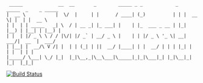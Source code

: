 ```
 _____             __  __       _        _____ _ _            _   _____  _    _ _____  
|  __ \           |  \/  |     | |      / ____| (_)          | | |  __ \| |  | |  __ \
| |  | | _____   _| \  / | __ _| |_ ___| |    | |_  ___ _ __ | |_| |__) | |__| | |__) |
| |  | |/ _ \ \ / / |\/| |/ _` | __/ _ \ |    | | |/ _ \ '_ \| __|  ___/|  __  |  ___/
| |__| |  __/\ V /| |  | | (_| | ||  __/ |____| | |  __/ | | | |_| |    | |  | | |     
|_____/ \___| \_/ |_|  |_|\__,_|\__\___|\_____|_|_|\___|_| |_|\__|_|    |_|  |_|_|     
```
[![Build Status](https://travis-ci.org/luckytianyiyan/DevMateClientPHP.svg?branch=master)](https://travis-ci.org/luckytianyiyan/DevMateClientPHP)
